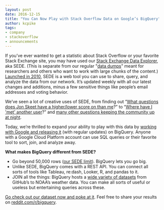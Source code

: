 ```yaml
---
layout: post
date: 2016-12-15
title: "You Can Now Play with Stack Overflow Data on Google’s BigQuery"
author: kcpike
tags: 
- company
- stackoverflow
- announcements
---
```


If you’ve ever wanted to get a statistic about Stack Overflow or your favorite Stack Exchange site, you may have used our [Stack Exchange Data Explorer](http://data.stackexchange.com/), aka SEDE. (This is separate from our regular "[data dumps](https://archive.org/details/stackexchange)" meant for researchers and others who want to work with large chunks of the content.) [Launched in 2010](https://stackoverflow.blog/2010/06/introducing-stack-exchange-data-explorer/), SEDE is a web tool you can use to share, query, and analyze the data from our network. It’s updated weekly with all our latest changes and additions, minus a few sensitive things like people’s email addresses and voting behavior. 

We’ve seen a lot of creative uses of SEDE, from finding out “[What questions does Jon Skeet have a higher/lower score on than me](http://data.stackexchange.com/stackoverflow/query/3160/jon-skeet-comparison)?” to “[Where have I 'met' another user](http://data.stackexchange.com/stackoverflow/query/25355/have-we-met)?” and [many other questions keeping the community up at night](http://data.stackexchange.com/stackoverflow/queries?order_by=featured). 

Today, we’re thrilled to expand your ability to play with this data by [working with Google and releasing it](https://cloud.google.com/bigquery/public-data/stackoverflow) (with regular updates) on BigQuery. Anyone with a Google Cloud Platform account can use SQL queries or their favorite tool to sort, join, and analyze away.

**What makes BigQuery different from SEDE?**

* Go beyond 50,000 rows ([our SEDE limit](http://varianceexplained.org/r/stack-lite/)). BigQuery lets you go big. 
* Unlike SEDE, BigQuery comes with a REST API. You can connect all sorts of tools like Tableau, re:dash, Looker, R, and pandas to it.
* JOIN all the things: BigQuery hosts a [wide variety of datasets](https://cloud.google.com/bigquery/public-data/) from GitHub’s to NOAA’s weather data. You can make all sorts of useful or useless but entertaining queries across these.

[Go check out our dataset now and poke at it](https://cloud.google.com/bigquery/public-data/stackoverflow). Feel free to share your results on [reddit.com/r/bigquery](https://www.reddit.com/r/bigquery/).


